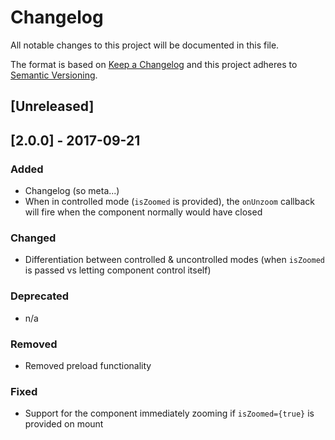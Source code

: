 # Changelog
All notable changes to this project will be documented in this file.

The format is based on [Keep a Changelog](http://keepachangelog.com/en/1.0.0/)
and this project adheres to [Semantic Versioning](http://semver.org/spec/v2.0.0.html).

## [Unreleased]

## [2.0.0] - 2017-09-21
### Added
- Changelog (so meta...)
- When in controlled mode (`isZoomed` is provided), the `onUnzoom` callback will fire when the component normally would have closed

### Changed
- Differentiation between controlled & uncontrolled modes (when `isZoomed` is passed vs letting component control itself)

### Deprecated
- n/a

### Removed
- Removed preload functionality

### Fixed
- Support for the component immediately zooming if `isZoomed={true}` is provided on mount

